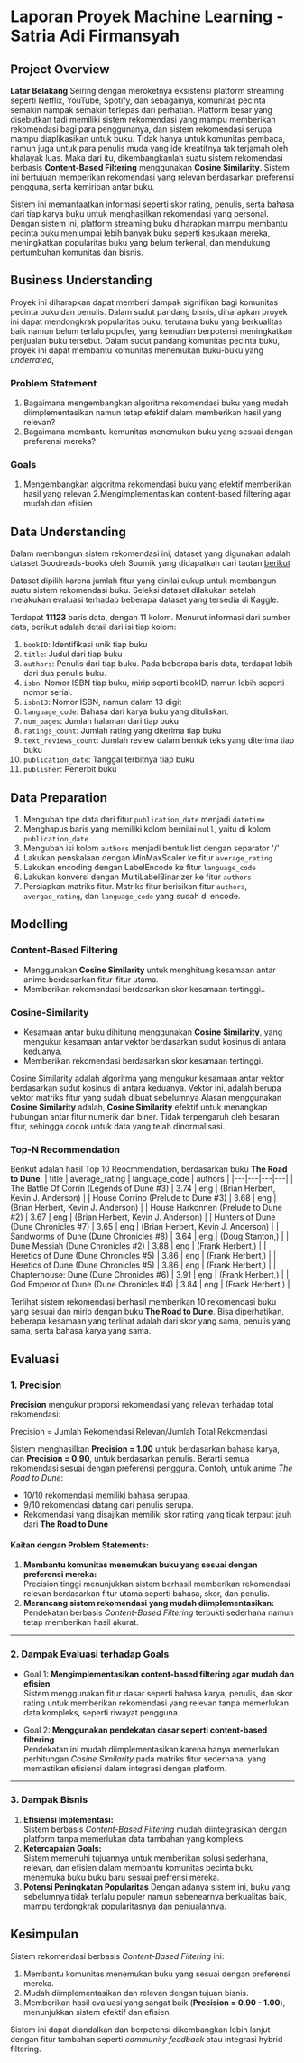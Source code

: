 # Laporan Proyek Machine Learning - Satria Adi Firmansyah
## Project Overview

**Latar Belakang**
Seiring dengan meroketnya eksistensi platform streaming seperti Netflix, YouTube, Spotify, dan sebagainya, komunitas pecinta semakin nampak semakin terlepas dari perhatian. Platform besar yang disebutkan tadi memiliki sistem rekomendasi yang mampu memberikan rekomendasi bagi para penggunanya, dan sistem rekomendasi serupa mampu diaplikasikan untuk buku. Tidak hanya untuk komunitas pembaca, namun juga untuk para penulis muda yang ide kreatifnya tak terjamah oleh khalayak luas. Maka dari itu, dikembangkanlah suatu sistem rekomendasi berbasis **Content-Based Filtering** menggunakan **Cosine Similarity**. Sistem ini bertujuan memberikan rekomendasi yang relevan berdasarkan preferensi pengguna, serta kemiripan antar buku.

Sistem ini memanfaatkan informasi seperti skor rating, penulis, serta bahasa dari tiap karya buku untuk menghasilkan rekomendasi yang personal. Dengan sistem ini, platform streaming buku diharapkan mampu membantu pecinta buku menjumpai lebih banyak buku seperti kesukaan mereka, meningkatkan popularitas buku yang belum terkenal, dan mendukung pertumbuhan komunitas dan bisnis.

## Business Understanding
Proyek ini diharapkan dapat memberi dampak signifikan bagi komunitas pecinta buku dan penulis. Dalam sudut pandang bisnis, diharapkan proyek ini dapat mendongkrak popularitas buku, terutama buku yang berkualitas baik namun belum terlalu populer, yang kemudian berpotensi meningkatkan penjualan buku tersebut. Dalam sudut pandang komunitas pecinta buku, proyek ini dapat membantu komunitas menemukan buku-buku yang *underrated*, 

### Problem Statement
1. Bagaimana mengembangkan algoritma rekomendasi buku yang mudah diimplementasikan namun tetap efektif dalam memberikan hasil yang relevan?
2. Bagaimana membantu kemunitas menemukan buku yang sesuai dengan preferensi mereka?

### Goals
1. Mengembangkan algoritma rekomendasi buku yang efektif memberikan hasil yang relevan
2.Mengimplementasikan content-based filtering agar mudah dan efisien

## Data Understanding
Dalam membangun sistem rekomendasi ini, dataset yang digunakan adalah dataset Goodreads-books oleh Soumik yang didapatkan dari tautan  [berikut](https://www.kaggle.com/datasets/jealousleopard/goodreadsbooks)

Dataset dipilih karena jumlah fitur yang dinilai cukup untuk membangun suatu sistem rekomendasi buku. Seleksi dataset dilakukan setelah melakukan evaluasi terhadap beberapa dataset yang tersedia di Kaggle.

Terdapat **11123** baris data, dengan 11 kolom. Menurut informasi dari sumber data, berikut adalah detail dari isi tiap kolom:

1. `bookID`: Identifikasi unik tiap buku
2. `title`: Judul dari tiap buku
3. `authors`: Penulis dari tiap buku. Pada beberapa baris data, terdapat lebih dari dua penulis buku.
4. `isbn`: Nomor ISBN tiap buku, mirip seperti bookID, namun lebih seperti nomor serial.
5. `isbn13`: Nomor ISBN, namun dalam 13 digit
6. `language_code`: Bahasa dari karya buku yang dituliskan.
7. `num_pages`: Jumlah halaman dari tiap buku
8. `ratings_count`: Jumlah rating yang diterima tiap buku
9. `text_reviews_count`: Jumlah review dalam bentuk teks yang diterima tiap buku
10. `publication_date`: Tanggal terbitnya tiap buku
11. `publisher`: Penerbit buku

## Data Preparation
1. Mengubah tipe data dari fitur `publication_date` menjadi `datetime`
2. Menghapus baris yang memiliki kolom bernilai `null`, yaitu di kolom `publication_date` 
3. Mengubah isi kolom `authors` menjadi bentuk list dengan separator '/'
4. Lakukan penskalaan dengan MinMaxScaler ke fitur `average_rating`
5. Lakukan encoding dengan LabelEncode ke fitur `language_code`
6. Lakukan konversi dengan MultiLabelBinarizer ke fitur `authors`
7. Persiapkan matriks fitur. Matriks fitur berisikan fitur `authors`, `avergae_rating`, dan `language_code` yang sudah di encode. 

## Modelling
### Content-Based Filtering
-  Menggunakan **Cosine Similarity** untuk menghitung kesamaan antar anime berdasarkan fitur-fitur utama.
- Memberikan rekomendasi berdasarkan skor kesamaan tertinggi..

### Cosine-Similarity
- Kesamaan antar buku dihitung menggunakan **Cosine Similarity**, yang mengukur kesamaan antar vektor berdasarkan sudut kosinus di antara keduanya.
- Memberikan rekomendasi berdasarkan skor kesamaan tertinggi.

Cosine Similarity adalah algoritma yang mengukur kesamaan antar vektor berdasarkan sudut kosinus di antara keduanya. Vektor ini, adalah berupa vektor matriks fitur yang sudah dibuat sebelumnya
Alasan menggunakan **Cosine Similarity** adalah, **Cosine Similarity** efektif untuk menangkap hubungan antar fitur numerik dan biner. Tidak terpengaruh oleh besaran fitur, sehingga cocok untuk data yang telah dinormalisasi.

### Top-N Recommendation
Berikut adalah hasil Top 10 Reocmmendation, berdasarkan buku **The Road to Dune**.
| title | average_rating | language_code | authors |
|---|---|---|---|
| The Battle Of Corrin (Legends of Dune #3) | 3.74 | eng | (Brian Herbert, Kevin J. Anderson) |
| House Corrino (Prelude to Dune #3) | 3.68 | eng | (Brian Herbert, Kevin J. Anderson) |
| House Harkonnen (Prelude to Dune #2) | 3.67 | eng | (Brian Herbert, Kevin J. Anderson) |
| Hunters of Dune (Dune Chronicles #7) | 3.65 | eng | (Brian Herbert, Kevin J. Anderson) |
| Sandworms of Dune (Dune Chronicles #8) | 3.64 | eng | (Doug Stanton,) |
| Dune Messiah (Dune Chronicles #2) | 3.88 | eng | (Frank Herbert,) |
| Heretics of Dune (Dune Chronicles #5) | 3.86 | eng | (Frank Herbert,) |
| Heretics of Dune (Dune Chronicles #5) | 3.86 | eng | (Frank Herbert,) |
| Chapterhouse: Dune (Dune Chronicles #6) | 3.91 | eng | (Frank Herbert,) |
| God Emperor of Dune (Dune Chronicles #4) | 3.84 | eng | (Frank Herbert,) |

Terlihat sistem rekomendasi berhasil memberikan 10 rekomendasi buku yang sesuai dan mirip dengan buku **The Road to Dune**. Bisa diperhatikan, beberapa kesamaan yang terlihat adalah dari skor yang sama, penulis yang sama, serta bahasa karya yang sama.

## Evaluasi
### 1. **Precision**
**Precision** mengukur proporsi rekomendasi yang relevan terhadap total rekomendasi:

Precision = Jumlah Rekomendasi Relevan/Jumlah Total Rekomendasi

Sistem menghasilkan **Precision = 1.00** untuk berdasarkan bahasa karya, dan **Precision = 0.90**, untuk berdasarkan penulis. Berarti semua rekomendasi sesuai dengan preferensi pengguna. Contoh, untuk anime *The Road to Dune*:
- 10/10 rekomendasi memiliki bahasa serupaa.
- 9/10 rekomendasi datang dari penulis serupa.
- Rekomendasi yang disajikan memiliki skor rating yang tidak terpaut jauh dari **The Road to Dune**

#### Kaitan dengan Problem Statements:
1. **Membantu komunitas menemukan buku yang sesuai dengan preferensi mereka:**  
   Precision tinggi menunjukkan sistem berhasil memberikan rekomendasi relevan berdasarkan fitur utama seperti bahasa, skor, dan penulis.
2. **Merancang sistem rekomendasi yang mudah diimplementasikan:**  
   Pendekatan berbasis *Content-Based Filtering* terbukti sederhana namun tetap memberikan hasil akurat.

---

### 2. **Dampak Evaluasi terhadap Goals**

-  Goal 1: **Mengimplementasikan content-based filtering agar mudah dan efisien**  
Sistem menggunakan fitur dasar seperti bahasa karya, penulis, dan skor rating untuk memberikan rekomendasi yang relevan tanpa memerlukan data kompleks, seperti riwayat pengguna.

- Goal 2: **Menggunakan pendekatan dasar seperti content-based filtering**  
Pendekatan ini mudah diimplementasikan karena hanya memerlukan perhitungan *Cosine Similarity* pada matriks fitur sederhana, yang memastikan efisiensi dalam integrasi dengan platform.

---

### 3. **Dampak Bisnis**

1. **Efisiensi Implementasi:**  
   Sistem berbasis *Content-Based Filtering* mudah diintegrasikan dengan platform tanpa memerlukan data tambahan yang kompleks.
2. **Ketercapaian Goals:**  
   Sistem memenuhi tujuannya untuk memberikan solusi sederhana, relevan, dan efisien dalam membantu komunitas pecinta buku menemuka buku buku baru sesuai prefrensi mereka.
3. **Potensi Peningkatan Popularitas**
    Dengan adanya sistem ini, buku yang sebelumnya tidak terlalu populer namun sebenearnya berkualitas baik, mampu terdongkrak popularitasnya dan penjualannya.

## Kesimpulan

Sistem rekomendasi berbasis *Content-Based Filtering* ini:
1. Membantu komunitas menemukan buku yang sesuai dengan preferensi mereka.
2. Mudah diimplementasikan dan relevan dengan tujuan bisnis.
3. Memberikan hasil evaluasi yang sangat baik (**Precision = 0.90 - 1.00**), menunjukkan sistem efektif dan efisien.

Sistem ini dapat diandalkan dan berpotensi dikembangkan lebih lanjut dengan fitur tambahan seperti *community feedback* atau integrasi hybrid filtering.
